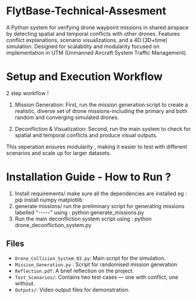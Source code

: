 # FlytBase-Technical-Assesment
A Python system for verifying drone waypoint missions in shared airspace by detecting spatial and temporal conflicts with other drones. Features conflict explanations, scenario visualizations, and a 4D (3D+time) simulation. Designed for scalability and modularity focused on implementation in UTM (Unmanned Aircraft System Traffic Management).


# Setup and Execution Workflow 

2 step workflow !

   1) Mission Generation: First, run the mission generation script to create a realistic, diverse set of drone missions-including the primary and both random and converging simulated drones.

   2) Deconfliction & Visualization: Second, run the main system to check for spatial and temporal conflicts and produce visual outputs.

This seperation ensures modularity , making it easier to test with different scenarios and scale up for larger datasets.

# Installation Guide - How to Run ?

   1) Install requirements/ make sure all the dependencies are installed eg : pip install numpy matplotlib
   2) generate missions/ run the preliminary script for generating missions labelled "-----" using : python generate_missions.py 
   3) Run the main deconfliction system script using : python drone_deconfliction_system.py




## Files

- `Drone_Collision_System_03.py`: Main script for the simulation.
- `Mission_Generation.py` : Script for randomised mission generation 
- `Reflection.pdf`: A brief reflection on the project.
- `Test_Scenarios/`: Contains two test cases — one with conflict, one without.
- `Outputs/`: Video output files for demonstration.


